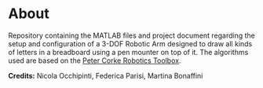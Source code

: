 # About
Repository containing the MATLAB files and project document regarding the setup and configuration of a 3-DOF Robotic Arm designed to draw all kinds of letters in a breadboard using a pen mounter on top of it.
The algorithms used are based on the [Peter Corke Robotics Toolbox](https://petercorke.com/toolboxes/robotics-toolbox/).

**Credits:** Nicola Occhipinti, Federica Parisi, Martina Bonaffini

